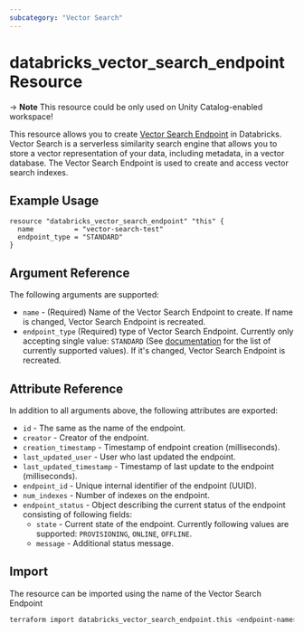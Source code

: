 ```yaml
---
subcategory: "Vector Search"
---
```

# databricks_vector_search_endpoint Resource

-> **Note** This resource could be only used on Unity Catalog-enabled workspace!

This resource allows you to create [Vector Search Endpoint](https://docs.databricks.com/en/generative-ai/vector-search.html) in Databricks.  Vector Search is a serverless similarity search engine that allows you to store a vector representation of your data, including metadata, in a vector database.  The Vector Search Endpoint is used to create and access vector search indexes.

## Example Usage

```hcl
resource "databricks_vector_search_endpoint" "this" {
  name          = "vector-search-test"
  endpoint_type = "STANDARD"
}
```

## Argument Reference

The following arguments are supported:

* `name` - (Required) Name of the Vector Search Endpoint to create.  If name is changed, Vector Search Endpoint is recreated.
* `endpoint_type` (Required) type of Vector Search Endpoint.  Currently only accepting single value: `STANDARD` (See [documentation](https://docs.databricks.com/api/workspace/vectorsearchendpoints/createendpoint) for the list of currently supported values).  If it's changed, Vector Search Endpoint is recreated.

## Attribute Reference

In addition to all arguments above, the following attributes are exported:

* `id` - The same as the name of the endpoint.
* `creator` - Creator of the endpoint.
* `creation_timestamp` - Timestamp of endpoint creation (milliseconds).
* `last_updated_user` - User who last updated the endpoint.
* `last_updated_timestamp` - Timestamp of last update to the endpoint (milliseconds).
* `endpoint_id` - Unique internal identifier of the endpoint (UUID).
* `num_indexes` - Number of indexes on the endpoint.
* `endpoint_status` - Object describing the current status of the endpoint consisting of following fields:
  * `state` - Current state of the endpoint. Currently following values are supported: `PROVISIONING`, `ONLINE`, `OFFLINE`.
  * `message` - Additional status message.

## Import

The resource can be imported using the name of the Vector Search Endpoint

```bash
terraform import databricks_vector_search_endpoint.this <endpoint-name>
```
